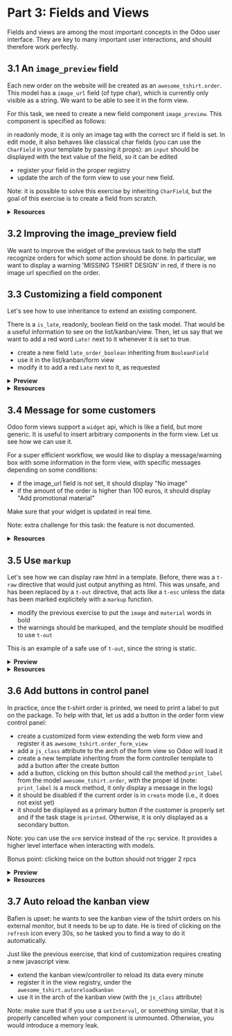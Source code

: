 # Part 3: Fields and Views

Fields and views are among the most important concepts in the Odoo user interface.
They are key to many important user interactions, and should therefore work
perfectly.

## 3.1 An `image_preview` field

Each new order on the website will be created as an `awesome_tshirt.order`. This
model has a `image_url` field (of type char), which is currently only visible as
a string. We want to be able to see it in the form view.

For this task, we need to create a new field component `image_preview`. This
component is specified as follows:

in readonly mode, it is only an image tag with the correct src if field is set.
In edit mode, it also behaves like classical char fields (you can use the `CharField`
in your template by passing it props): an `input` should be displayed with the
text value of the field, so it can be edited

- register your field in the proper registry
- update the arch of the form view to use your new field.

Note: it is possible to solve this exercise by inheriting `CharField`, but the
goal of this exercise is to create a field from scratch.

<details>
  <summary><b>Resources</b></summary>

- [code: CharField](https://github.com/odoo/odoo/blob/baecd946a09b5744f9cb60318563a9720c5475f9/addons/web/static/src/views/fields/char/char_field.js)
- [owl: `t-props` directive](https://github.com/odoo/owl/blob/master/doc/reference/props.md#dynamic-props)

</details>

## 3.2 Improving the image_preview field

We want to improve the widget of the previous task to help the staff recognize
orders for which some action should be done. In particular, we want to display a warning 'MISSING TSHIRT DESIGN' in red, if there is no image url
specified on the order.

## 3.3 Customizing a field component

Let's see how to use inheritance to extend an existing component.

There is a `is_late`, readonly, boolean field on the task model. That would be
a useful information to see on the list/kanban/view. Then, let us say that
we want to add a red word `Late!` next to it whenever it is set to true.

- create a new field `late_order_boolean` inheriting from `BooleanField`
- use it in the list/kanban/form view
- modify it to add a red `Late` next to it, as requested

<details>
  <summary><b>Preview</b></summary>

![3.3](images/3.3.png)

</details>

<details>
  <summary><b>Resources</b></summary>

- [example: field inheriting another (js)](https://github.com/odoo/odoo/blob/f7b8f07501315233c8208e99b311935815039a3a/addons/account/static/src/components/account_type_selection/account_type_selection.js)
- [example: field inheriting another (xml)](https://github.com/odoo/odoo/blob/f7b8f07501315233c8208e99b311935815039a3a/addons/account/static/src/components/account_type_selection/account_type_selection.xml)
- [odoo: doc on xpaths](https://www.odoo.com/documentation/master/developer/reference/backend/views.html#inheritance-specs)

</details>

## 3.4 Message for some customers

Odoo form views support a `widget` api, which is like a field, but more generic.
It is useful to insert arbitrary components in the form view. Let us see how we
can use it.

For a super efficient workflow, we would like to display a message/warning box
with some information in the form view, with specific messages depending on some
conditions:

- if the image_url field is not set, it should display "No image"
- if the amount of the order is higher than 100 euros, it should display "Add promotional material"

Make sure that your widget is updated in real time.

Note: extra challenge for this task: the feature is not documented.

<details>
  <summary><b>Resources</b></summary>

- [example: using tag <widget> in a form view](https://github.com/odoo/odoo/blob/f7b8f07501315233c8208e99b311935815039a3a/addons/calendar/views/calendar_views.xml#L197)
- [example: implementation of widget (js)](https://github.com/odoo/odoo/blob/f7b8f07501315233c8208e99b311935815039a3a/addons/web/static/src/views/widgets/week_days/week_days.js)
- [example: implementation of widget (xml)](https://github.com/odoo/odoo/blob/f7b8f07501315233c8208e99b311935815039a3a/addons/web/static/src/views/widgets/week_days/week_days.xml)

</details>

## 3.5 Use `markup`

Let's see how we can display raw html in a template. Before, there was a `t-raw`
directive that would just output anything as html. This was unsafe, and has been
replaced by a `t-out` directive, that acts like a `t-esc` unless the data has
been marked explicitely with a `markup` function.

- modify the previous exercise to put the `image` and `material` words in bold
- the warnings should be markuped, and the template should be modified to use `t-out`

This is an example of a safe use of `t-out`, since the string is static.

<details>
  <summary><b>Preview</b></summary>

![3.5](images/3.5.png)

</details>

<details>
  <summary><b>Resources</b></summary>

- [owl: doc on `t-out`](https://github.com/odoo/owl/blob/master/doc/reference/templates.md#outputting-data)

</details>

## 3.6 Add buttons in control panel

In practice, once the t-shirt order is printed, we need to print a label to put
on the package. To help with that, let us add a button in the order form view control panel:

- create a customized form view extending the web form view and register it as `awesome_tshirt.order_form_view`
- add a `js_class` attribute to the arch of the form view so Odoo will load it
- create a new template inheriting from the form controller template to add a button after the create button
- add a button, clicking on this button should call the method `print_label` from the model
  `awesome_tshirt.order`, with the proper id (note: `print_label` is a mock method, it only display a message in the logs)
- it should be disabled if the current order is in `create` mode (i.e., it does not exist yet)
- it should be displayed as a primary button if the customer is properly set and if the task stage is `printed`. Otherwise, it is only displayed as a secondary button.

Note: you can use the `orm` service instead of the `rpc` service. It provides a
higher level interface when interacting with models.

Bonus point: clicking twice on the button should not trigger 2 rpcs

<details>
  <summary><b>Preview</b></summary>

![3.6](images/3.6.png)

</details>

<details>
  <summary><b>Resources</b></summary>

- [example: extending a view (js)](https://github.com/odoo/odoo/blob/f7b8f07501315233c8208e99b311935815039a3a/addons/mass_mailing/static/src/views/mailing_contact_view_list.js)
- [example: extending a view (xml)](https://github.com/odoo/odoo/blob/f7b8f07501315233c8208e99b311935815039a3a/addons/mass_mailing/static/src/views/mass_mailing_views.xml)
- [example: using a `js_class` attribute](https://github.com/odoo/odoo/blob/f7b8f07501315233c8208e99b311935815039a3a/addons/mass_mailing/views/mailing_contact_views.xml#L44)
- [code: orm service](https://github.com/odoo/odoo/blob/f7b8f07501315233c8208e99b311935815039a3a/addons/web/static/src/core/orm_service.js)
- [example: using the orm service](https://github.com/odoo/odoo/blob/f7b8f07501315233c8208e99b311935815039a3a/addons/account/static/src/components/open_move_widget/open_move_widget.js)

</details>
  
## 3.7 Auto reload the kanban view

Bafien is upset: he wants to see the kanban view of the tshirt orders on his
external monitor, but it needs to be up to date. He is tired of clicking on
the `refresh` icon every 30s, so he tasked you to find a way to do it automatically.

Just like the previous exercise, that kind of customization requires creating a
new javascript view.

- extend the kanban view/controller to reload its data every minute
- register it in the view registry, under the `awesome_tshirt.autoreloadkanban`
- use it in the arch of the kanban view (with the `js_class` attribute)

Note: make sure that if you use a `setInterval`, or something similar, that it is
properly cancelled when your component is unmounted. Otherwise, you would introduce
a memory leak.
